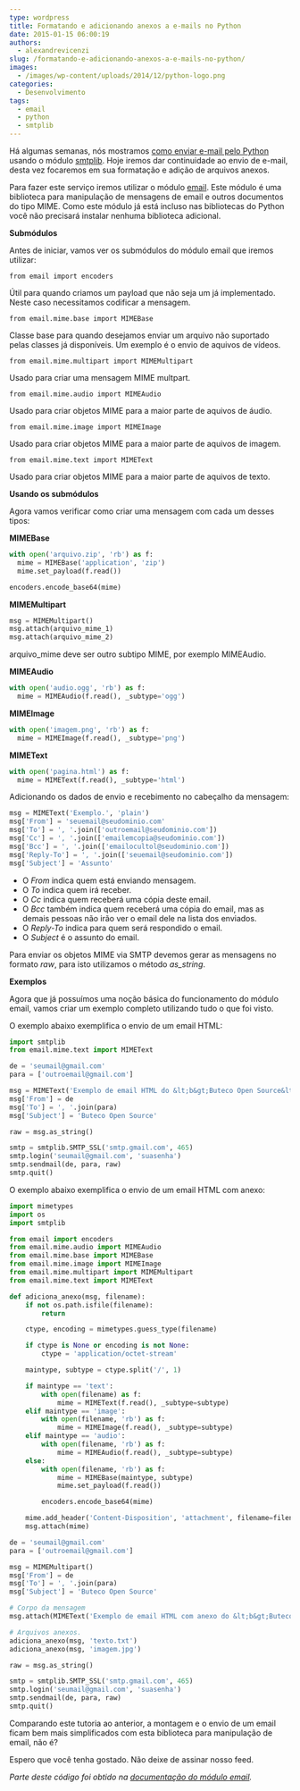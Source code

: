 ```yaml
---
type: wordpress
title: Formatando e adicionando anexos a e-mails no Python
date: 2015-01-15 06:00:19
authors:
  - alexandrevicenzi
slug: /formatando-e-adicionando-anexos-a-e-mails-no-python/
images:
  - /images/wp-content/uploads/2014/12/python-logo.png
categories:
  - Desenvolvimento
tags:
  - email
  - python
  - smtplib
---
```


Há algumas semanas, nós mostramos <a href="/enviando-emails-com-o-python" target="_blank">como enviar e-mail pelo Python</a> usando o módulo <a href="https://docs.python.org/2.7/library/smtplib.html" target="_blank">smtplib</a>. Hoje iremos dar continuidade ao envio de e-mail, desta vez focaremos em sua formatação e adição de arquivos anexos.

Para fazer este serviço iremos utilizar o módulo <a href="https://docs.python.org/2.7/library/email.html" target="_blank">email</a>. Este módulo é uma biblioteca para manipulação de mensagens de email e outros documentos do tipo MIME. Como este módulo já está incluso nas bibliotecas do Python você não precisará instalar nenhuma biblioteca adicional.

<strong>Submódulos</strong>

Antes de iniciar, vamos ver os submódulos do módulo email que iremos utilizar:

<pre><code>from email import encoders</code></pre>

Útil para quando criamos um payload que não seja um já implementado. Neste caso necessitamos codificar a mensagem.

<pre><code>from email.mime.base import MIMEBase</code></pre>

Classe base para quando desejamos enviar um arquivo não suportado pelas classes já disponíveis. Um exemplo é o envio de aquivos de vídeos.

<pre><code>from email.mime.multipart import MIMEMultipart</code></pre>

Usado para criar uma mensagem MIME multpart.

<pre><code>from email.mime.audio import MIMEAudio</code></pre>

Usado para criar objetos MIME para a maior parte de aquivos de áudio.

<pre><code>from email.mime.image import MIMEImage</code></pre>

Usado para criar objetos MIME para a maior parte de aquivos de imagem.

<pre><code>from email.mime.text import MIMEText</code></pre>

Usado para criar objetos MIME para a maior parte de aquivos de texto.

<strong>Usando os submódulos</strong>

Agora vamos verificar como criar uma mensagem com cada um desses tipos:

<strong>MIMEBase</strong>

```py
with open('arquivo.zip', 'rb') as f:
  mime = MIMEBase('application', 'zip')
  mime.set_payload(f.read())

encoders.encode_base64(mime)
```

<strong>MIMEMultipart</strong>

```py
msg = MIMEMultipart()
msg.attach(arquivo_mime_1)
msg.attach(arquivo_mime_2)
```

arquivo_mime deve ser outro subtipo MIME, por exemplo MIMEAudio.

<strong>MIMEAudio</strong>

```py
with open('audio.ogg', 'rb') as f:
  mime = MIMEAudio(f.read(), _subtype='ogg')
```

<strong>MIMEImage</strong>

```py
with open('imagem.png', 'rb') as f:
  mime = MIMEImage(f.read(), _subtype='png')
```

<strong>MIMEText</strong>

```py
with open('pagina.html') as f:
  mime = MIMEText(f.read(), _subtype='html')
```

Adicionando os dados de envio e recebimento no cabeçalho da mensagem:

```py
msg = MIMEText('Exemplo.', 'plain')
msg['From'] = 'seuemail@seudominio.com'
msg['To'] = ', '.join(['outroemail@seudominio.com'])
msg['Cc'] = ', '.join(['emailemcopia@seudominio.com'])
msg['Bcc'] = ', '.join(['emailocultol@seudominio.com'])
msg['Reply-To'] = ', '.join(['seuemail@seudominio.com'])
msg['Subject'] = 'Assunto'
```

<ul>
    <li>O <em>From</em> indica quem está enviando mensagem.</li>
    <li>O <em>To</em> indica quem irá receber.</li>
    <li>O <em>Cc</em> indica quem receberá uma cópia deste email.</li>
    <li>O <em>Bcc</em> também indica quem receberá uma cópia do email, mas as demais pessoas não irão ver o email dele na lista dos enviados.</li>
    <li>O <em>Reply-To</em> indica para quem será respondido o email.</li>
    <li>O <em>Subject</em> é o assunto do email.</li>
</ul>

Para enviar os objetos MIME via SMTP devemos gerar as mensagens no formato <em>raw</em>, para isto utilizamos o método <em>as_string</em>.

<strong>Exemplos</strong>

Agora que já possuímos uma noção básica do funcionamento do módulo email, vamos criar um exemplo completo utilizando tudo o que foi visto.

O exemplo abaixo exemplifica o envio de um email HTML:

```py
import smtplib
from email.mime.text import MIMEText

de = 'seumail@gmail.com'
para = ['outroemail@gmail.com']

msg = MIMEText('Exemplo de email HTML do &lt;b&gt;Buteco Open Source&lt;b/&gt;.', 'html', 'utf-8')
msg['From'] = de
msg['To'] = ', '.join(para)
msg['Subject'] = 'Buteco Open Source'

raw = msg.as_string()

smtp = smtplib.SMTP_SSL('smtp.gmail.com', 465)
smtp.login('seumail@gmail.com', 'suasenha')
smtp.sendmail(de, para, raw)
smtp.quit()
```

O exemplo abaixo exemplifica o envio de um email HTML com anexo:

```py
import mimetypes
import os
import smtplib

from email import encoders
from email.mime.audio import MIMEAudio
from email.mime.base import MIMEBase
from email.mime.image import MIMEImage
from email.mime.multipart import MIMEMultipart
from email.mime.text import MIMEText

def adiciona_anexo(msg, filename):
    if not os.path.isfile(filename):
        return

    ctype, encoding = mimetypes.guess_type(filename)

    if ctype is None or encoding is not None:
        ctype = 'application/octet-stream'

    maintype, subtype = ctype.split('/', 1)

    if maintype == 'text':
        with open(filename) as f:
            mime = MIMEText(f.read(), _subtype=subtype)
    elif maintype == 'image':
        with open(filename, 'rb') as f:
            mime = MIMEImage(f.read(), _subtype=subtype)
    elif maintype == 'audio':
        with open(filename, 'rb') as f:
            mime = MIMEAudio(f.read(), _subtype=subtype)
    else:
        with open(filename, 'rb') as f:
            mime = MIMEBase(maintype, subtype)
            mime.set_payload(f.read())

        encoders.encode_base64(mime)

    mime.add_header('Content-Disposition', 'attachment', filename=filename)
    msg.attach(mime)

de = 'seumail@gmail.com'
para = ['outroemail@gmail.com']

msg = MIMEMultipart()
msg['From'] = de
msg['To'] = ', '.join(para)
msg['Subject'] = 'Buteco Open Source'

# Corpo da mensagem
msg.attach(MIMEText('Exemplo de email HTML com anexo do &lt;b&gt;Buteco Open Source&lt;b/&gt;.', 'html', 'utf-8'))

# Arquivos anexos.
adiciona_anexo(msg, 'texto.txt')
adiciona_anexo(msg, 'imagem.jpg')

raw = msg.as_string()

smtp = smtplib.SMTP_SSL('smtp.gmail.com', 465)
smtp.login('seumail@gmail.com', 'suasenha')
smtp.sendmail(de, para, raw)
smtp.quit()
```

Comparando este tutoria ao anterior, a montagem e o envio de um email ficam bem mais simplificados com esta biblioteca para manipulação de email, não é?

Espero que você tenha gostado. Não deixe de assinar nosso feed.

<em>Parte deste código foi obtido na <a href="https://docs.python.org/2/library/email-examples.html" target="_blank">documentação do módulo email</a>.</em>
